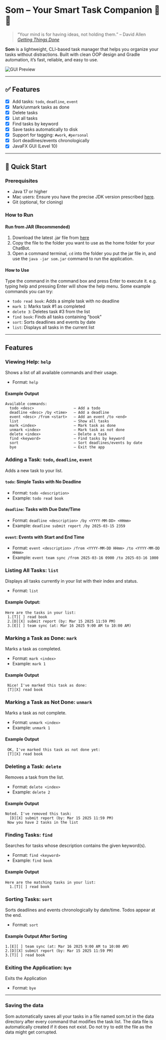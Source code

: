 # Som – Your Smart Task Companion 🤖✅

> “Your mind is for having ideas, not holding them.” – David Allen  
> _[Getting Things Done](https://en.wikipedia.org/wiki/Getting_Tthings_Done)_

**Som** is a lightweight, CLI-based task manager that helps you organize your tasks without distractions. Built with clean OOP design and Gradle automation, it’s fast, reliable, and easy to use.

![GUI Preview](docs/Ui.png)

---

## ✅ Features

- [x] Add tasks: `todo`, `deadline`, `event`
- [x] Mark/unmark tasks as done
- [x] Delete tasks
- [x] List all tasks
- [x] Find tasks by keyword
- [x] Save tasks automatically to disk
- [x] Support for tagging: `#work`, `#personal`
- [x] Sort deadlines/events chronologically
- [x] JavaFX GUI (Level 10)

---

## 🚀 Quick Start

### Prerequisites
- Java 17 or higher
- Mac users: Ensure you have the precise JDK version prescribed [here](https://se-education.org/guides/tutorials/javaInstallationMac.html).
- Git (optional, for cloning)

### How to Run

#### Run from JAR (Recommended)
1. Download the latest .jar file from [here](https://github.com/reven0n/ip/releases)
2. Copy the file to the folder you want to use as the home folder for your ChatBot.
3. Open a command terminal, `cd` into the folder you put the jar file in, and use the `java -jar som.jar` command to run the application.

#### How to Use
Type the command in the command box and press Enter to execute it. e.g. typing help and pressing Enter will show the help menu.
Some example commands you can try:
- `todo read book`: Adds a simple task with no deadline
- `mark 1`: Marks task #1 as completed
- `delete 3`: Deletes task #3 from the list
- `find book`: Finds all tasks containing "book"
- `sort`: Sorts deadlines and events by date
- `list`: Displays all tasks in the current list

---

## Features
### Viewing Help: `help`
Shows a list of all available commands and their usage.<br>
- Format: `help`
#### Example Output
``` 
Available commands:
  todo <desc>                  – Add a todo
  deadline <desc> /by <time>   – Add a deadline
  event <desc> /from <start>   – Add an event /to <end>
  list                         – Show all tasks
  mark <index>                 – Mark task as done
  unmark <index>               – Mark task as not done
  delete <index>               – Delete a task
  find <keyword>               – Find tasks by keyword
  sort                         – Sort deadlines/events by date
  bye                          – Exit the app 
```
### Adding a Task: `todo`, `deadline`, `event`
Adds a new task to your list. <br>
#### `todo`: Simple Tasks with No Deadline
- Format: `todo <description>`<br>
- Example: `todo read book`
#### `deadline`: Tasks with Due Date/Time
- Format: `deadline <description> /by <YYYY-MM-DD> <HHmm>`<br>
- Example: `deadline submit report /by 2025-03-15 2359`
#### `event`: Events with Start and End Time
- Format: `event <description> /from <YYYY-MM-DD HHmm> /to <YYYY-MM-DD HHmm>`<br>
- Example: `event team sync /from 2025-03-16 0900 /to 2025-03-16 1000`
### Listing All Tasks: `list`
Displays all tasks currently in your list with their index and status.<br>
- Format: `list`
#### Example Output:
``` 
Here are the tasks in your list:
 1.[T][ ] read book
 2.[D][X] submit report (by: Mar 15 2025 11:59 PM)
 3.[E][ ] team sync (at: Mar 16 2025 9:00 AM to 10:00 AM)
```
### Marking a Task as Done: `mark`
Marks a task as completed.
- Format: `mark <index>`
- Example: `mark 1`
#### Example Output
```
 Nice! I've marked this task as done:
 [T][X] read book
```
### Marking a Task as Not Done: `unmark`
Marks a task as not complete.
- Format: `unmark <index>`
- Example: `unmark 1`
#### Example Output
```
 OK, I've marked this task as not done yet:
 [T][X] read book
```
### Deleting a Task: `delete`
Removes a task from the list.
- Format: `delete <index>`
- Example: `delete 2`
#### Example Output
```
Noted. I've removed this task:
  [D][X] submit report (by: Mar 15 2025 11:59 PM)
 Now you have 2 tasks in the list
```
### Finding Tasks: `find`
Searches for tasks whose description contains the given keyword(s).
- Format: `find <keyword>`
- Example: `find book`
#### Example Output
```
Here are the matching tasks in your list:
  1.[T][ ] read book
```
### Sorting Tasks: `sort`
Sorts deadlines and events chronologically by date/time. Todos appear at the end.
- Format: `sort`
#### Example Output After Sorting
```
1.[E][ ] team sync (at: Mar 16 2025 9:00 AM to 10:00 AM)
2.[D][X] submit report (by: Mar 15 2025 11:59 PM)
3.[T][ ] read book
```
### Exiting the Application: `bye`
Exits the Application
- Format: `bye`
---
### Saving the data
Som automatically saves all your tasks in a file named som.txt in the data directory 
after every command that modifies the task list. The data file is automatically 
created if it does not exist. Do not try to edit the file as the data might get 
corrupted.